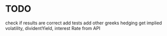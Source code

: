 # TODO

check if results are correct
add tests
add other greeks hedging
get implied volatility, dividentYield, interest Rate from API
